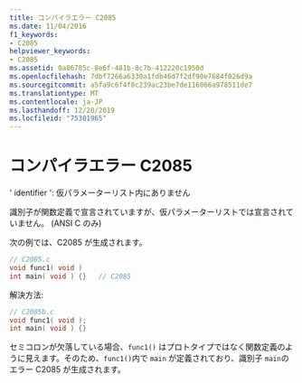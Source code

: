 ```yaml
---
title: コンパイラエラー C2085
ms.date: 11/04/2016
f1_keywords:
- C2085
helpviewer_keywords:
- C2085
ms.assetid: 0a86785c-8e6f-481b-8c7b-412220c1950d
ms.openlocfilehash: 7dbf7266a6330a1fdb46d7f2df90e7684f026d9a
ms.sourcegitcommit: a5fa9c6f4f0c239ac23be7de116066a978511de7
ms.translationtype: MT
ms.contentlocale: ja-JP
ms.lasthandoff: 12/20/2019
ms.locfileid: "75301965"
---
```

# <a name="compiler-error-c2085"></a>コンパイラエラー C2085

' identifier ': 仮パラメーターリスト内にありません

識別子が関数定義で宣言されていますが、仮パラメーターリストでは宣言されていません。 (ANSI C のみ)

次の例では、C2085 が生成されます。

```c
// C2085.c
void func1( void )
int main( void ) {}   // C2085
```

解決方法:

```c
// C2085b.c
void func1( void );
int main( void ) {}
```

セミコロンが欠落している場合、`func1()` はプロトタイプではなく関数定義のように見えます。そのため、`func1()`内で `main` が定義されており、識別子 `main`のエラー C2085 が生成されます。
